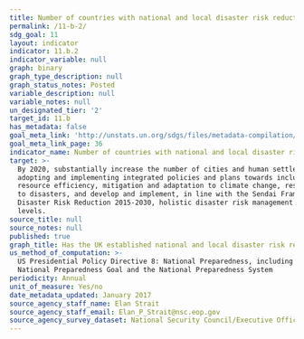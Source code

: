```yaml
---
title: Number of countries with national and local disaster risk reduction strategies
permalink: /11-b-2/
sdg_goal: 11
layout: indicator
indicator: 11.b.2
indicator_variable: null
graph: binary
graph_type_description: null
graph_status_notes: Posted
variable_description: null
variable_notes: null
un_designated_tier: '2'
target_id: 11.b
has_metadata: false
goal_meta_link: 'http://unstats.un.org/sdgs/files/metadata-compilation/Metadata-Goal-11.pdf'
goal_meta_link_page: 36
indicator_name: Number of countries with national and local disaster risk reduction strategies
target: >-
  By 2020, substantially increase the number of cities and human settlements
  adopting and implementing integrated policies and plans towards inclusion,
  resource efficiency, mitigation and adaptation to climate change, resilience
  to disasters, and develop and implement, in line with the Sendai Framework for
  Disaster Risk Reduction 2015-2030, holistic disaster risk management at all
  levels.
source_title: null
source_notes: null
published: true
graph_title: Has the UK established national and local disaster risk reduction strategies?
us_method_of_computation: >-
  US Presidential Policy Directive 8: National Preparedness, including the
  National Preparedness Goal and the National Preparedness System
periodicity: Annual
unit_of_measure: Yes/no
date_metadata_updated: January 2017
source_agency_staff_name: Elan Strait
source_agency_staff_email: Elan_P_Strait@nsc.eop.gov
source_agency_survey_dataset: National Security Council/Executive Office of the President
---
```

